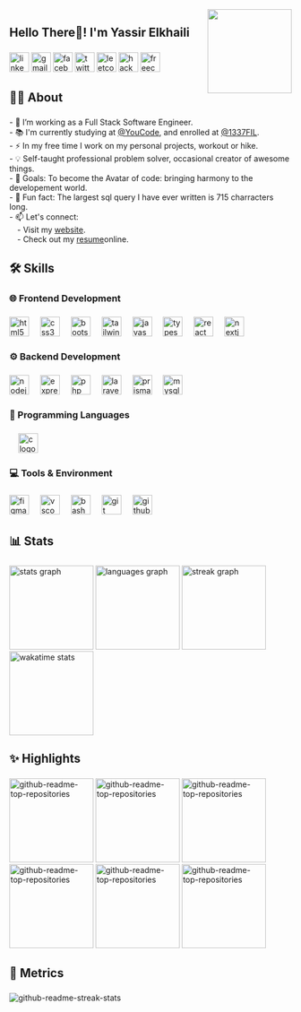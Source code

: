 <img align="right" height="150" src="https://i.imgur.com/jN1xFwh.jpg" />

###

<div align="left">
<h2>Hello There👋! I'm Yassir Elkhaili</h2>
</div>

###

<div align="left">
  <a href="https://www.linkedin.com/in/yassir-elkhaili-ab928b266/"><img src="https://img.shields.io/static/v1?message=LinkedIn&logo=linkedin&label=&color=0077B5&logoColor=white&labelColor=&style=for-the-badge" height="35" alt="linkedin logo"  /></a>
  <a href="mailto:elkhailiyassir@gmail.com"><img src="https://img.shields.io/static/v1?message=Gmail&logo=gmail&label=&color=D14836&logoColor=white&labelColor=&style=for-the-badge" height="35" alt="gmail logo"  /></a>
  <a href="https://www.facebook.com/profile.php?id=100010165301312"><img src="https://img.shields.io/static/v1?message=Facebook&logo=facebook&label=&color=1877F2&logoColor=white&labelColor=&style=for-the-badge" height="35" alt="facebook logo"  /></a>
  <a href="https://twitter.com/1337FIL"><img src="https://img.shields.io/static/v1?message=Twitter&logo=twitter&label=&color=1DA1F2&logoColor=white&labelColor=&style=for-the-badge" height="35" alt="twitter logo"  /></a>
  <a href="https://leetcode.com/yassirelkhaili/"><img src="https://img.shields.io/badge/LeetCode-000000?style=for-the-badge&logo=LeetCode&logoColor=#d16c06" height="35" alt="leetcode logo"  /></a>
  <a href="https://www.hackerrank.com/profile/elkhailiyassir"><img src="https://img.shields.io/badge/-Hackerrank-2EC866?style=for-the-badge&logo=HackerRank&logoColor=white" height="35" alt="hackerrank logo"  /></a>
  <a href="https://www.freecodecamp.org/Blue479"><img src="https://img.shields.io/badge/Freecodecamp-%23123.svg?&style=for-the-badge&logo=freecodecamp&logoColor=green" height="35" alt="freecodecamp logo"  /></a>
</div>

## 👨‍💻 About

###

<p align="left">- 🔭 I’m working as a Full Stack Software Engineer.<br>- 📚 I'm currently studying at <a href="https://twitter.com/youcode18">@YouCode</a>, and enrolled at <a href="https://twitter.com/1337FIL">@1337FIL</a>.<br>- ⚡ In my free time I work on my personal projects, workout or hike. <br>- 💡 Self-taught professional problem solver, occasional creator of awesome things.<br>- 🎯 Goals: To become the Avatar of code: bringing harmony to the developement world. <br>- 🎲 Fun fact: The largest sql query I have ever written is 715 charracters long. <br>- 📫 Let's connect:<br>&emsp;- Visit my <a href="https://your-portfolio-website.com">website</a>.<br>&emsp;- Check out my <a href="https://yassirelkhaili.github.io/resume/" target="_blank">resume</a>online.</p>

###

## 🛠️ Skills

### 🌐 Frontend Development

###

<div align="left">
  <img src="https://skillicons.dev/icons?i=html" height="35" alt="html5 logo"  />
  <img width="12" />
  <img src="https://skillicons.dev/icons?i=css" height="35" alt="css3 logo"  />
  <img width="12" />
  <img src="https://skillicons.dev/icons?i=bootstrap" height="35" alt="bootstrap logo"  />
  <img width="12" />
  <img src="https://skillicons.dev/icons?i=tailwind" height="35" alt="tailwindcss logo"  />
  <img width="12" />
  <img src="https://skillicons.dev/icons?i=js" height="35" alt="javascript logo"  />
  <img width="12" />
  <img src="https://skillicons.dev/icons?i=ts" height="35" alt="typescript logo"  />
  <img width="12" />
  <img src="https://skillicons.dev/icons?i=react" height="35" alt="react logo"  />
  <img width="12" />
  <img src="https://skillicons.dev/icons?i=nextjs" height="35" alt="nextjs logo"  />
</div>

###

### ⚙️ Backend Development

###

<div align="left">
  <img src="https://skillicons.dev/icons?i=nodejs" height="35" alt="nodejs logo"  />
  <img width="12" />
  <img src="https://skillicons.dev/icons?i=express" height="35" alt="express logo"  />
  <img width="12" />
  <img src="https://skillicons.dev/icons?i=php" height="35" alt="php logo"  />
  <img width="12" />
  <img src="https://skillicons.dev/icons?i=laravel" height="35" alt="laravel logo"  />
  <img width="12" />
  <img src="https://skillicons.dev/icons?i=prisma" height="35" alt="prisma logo"  />
  <img width="12" />
  <img src="https://skillicons.dev/icons?i=mysql" height="35" alt="mysql logo"  />
</div>

###

### 📄 Programming Languages

###

<div align="left">
<img width="12" />
<img src="https://skillicons.dev/icons?i=c" height="35" alt="c logo"  />
</div>

###

### 💻 Tools & Environment

###

<div align="left">
  <img src="https://skillicons.dev/icons?i=figma" height="35" alt="figma logo"  />
  <img width="12" />
  <img src="https://skillicons.dev/icons?i=vscode" height="35" alt="vscode logo"  />
  <img width="12" />
  <img src="https://skillicons.dev/icons?i=bash" height="35" alt="bash logo"  />
  <img width="12" />
  <img src="https://skillicons.dev/icons?i=git" height="35" alt="git logo"  />
  <img width="12" />
  <img src="https://skillicons.dev/icons?i=github" height="35" alt="github logo"  />
</div>

###

## 📊 Stats

###

<div align="left">
  <img src="https://denvercoder1-github-readme-stats.vercel.app/api?username=yassirelkhaili&hide_title=false&hide_rank=false&show_icons=true&include_all_commits=true&count_private=true&theme=react&disable_animations=false&locale=en&hide_border=false" height="150" alt="stats graph"  />
  <img src="https://denvercoder1-github-readme-stats.vercel.app/api/top-langs?username=yassirelkhaili&locale=en&hide_title=false&layout=compact&card_width=368&langs_count=6&theme=react&hide_border=false" height="150" alt="languages graph"  />
  <img src="https://streak-stats.demolab.com?user=yassirelkhaili&locale=en&mode=daily&theme=react&hide_border=false&border_radius=5&order=3" height="150" alt="streak graph"  />
  <img height="150" src="https://github-readme-stats.vercel.app/api/wakatime?username=yassirelkhaili&count_private=true&theme=react&card_width=300&langs_count=5" alt="wakatime stats">
</div>

###

## ✨ Highlights

###

<div align="left">
       <a href="https://github.com/yassirelkhaili/webnebula"><img height="150" src="https://denvercoder1-github-readme-stats.vercel.app/api/pin/?username=yassirelkhaili&repo=webnebula&disable_animations=false&theme=react&hide_border=false&border_radius=5" alt="github-readme-top-repositories"></a>
    <a href="https://github.com/yassirelkhaili/PeoplePerTask"><img height="150" src="https://denvercoder1-github-readme-stats.vercel.app/api/pin/?username=yassirelkhaili&repo=PeoplePerTask&disable_animations=false&theme=react&hide_border=false&border_radius=5" alt="github-readme-top-repositories"></a>
   <a href="https://github.com/yassirelkhaili/APGFE"><img height="150" src="https://denvercoder1-github-readme-stats.vercel.app/api/pin/?username=yassirelkhaili&repo=APGFE&disable_animations=false&theme=react&hide_border=false&border_radius=5" alt="github-readme-top-repositories"></a>
   <a href="https://github.com/yassirelkhaili/swiftfix"><img height="150" src="https://denvercoder1-github-readme-stats.vercel.app/api/pin/?username=yassirelkhaili&repo=Swiftfix&disable_animations=false&theme=react&hide_border=false&border_radius=5" alt="github-readme-top-repositories"></a>
  <a href="https://github.com/yassirelkhaili/simpleorm"><img height="150" src="https://denvercoder1-github-readme-stats.vercel.app/api/pin/?username=yassirelkhaili&repo=SimpleORM&disable_animations=false&theme=react&hide_border=false&border_radius=5" alt="github-readme-top-repositories"></a>
  <a href="https://github.com/yassirelkhaili/resume"><img height="150" src="https://denvercoder1-github-readme-stats.vercel.app/api/pin/?username=yassirelkhaili&repo=resume&disable_animations=false&theme=react&hide_border=false&border_radius=5" alt="github-readme-top-repositories"></a>
</div>

###

## 📅 Metrics

###

<img src="https://github-readme-activity-graph.vercel.app/graph?username=yassirelkhaili&repo=IP-Finder&disable_animations=false&theme=react&hide_border=false&radius=6" alt="github-readme-streak-stats">

###
